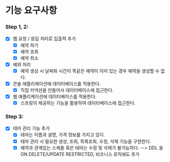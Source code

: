 # 기능 요구사항
### Step 1, 2:
- [x] 웹 요청 / 응답 처리로 입출력 추가
    - [x] 예약 하기
    - [x] 예약 조회
    - [x] 예약 취소
- [x] 예외 처리
    - [x] 예약 생성 시 날짜와 시간이 똑같은 예약이 이미 있는 경우 예약을 생성할 수 없다.
- [x] 콘솔 애플리케이션에 데이터베이스를 적용한다.
    - [x] 직접 커넥션을 만들어서 데이터베이스에 접근한다.
- [x] 웹 애플리케이션에 데이터베이스를 적용한다.
    - [x] 스프링이 제공하는 기능을 활용하여 데이터베이스에 접근한다.

### Step 3:
 - [x] 테마 관리 기능 추가
   - [x] 테마는 이름과 설명, 가격 정보를 가지고 있다.
   - [x] 테마 관리 시 필요한 생성, 조회, 목록조회, 수정, 삭제 기능을 구현한다. 
   - [x] 예약과 관계있는 스케줄 혹은 테마는 수정 및 삭제가 불가능하다. --> DDL 을 ON DELETE/UPDATE RESTRICTED, 비즈니스 로직에도 추가

